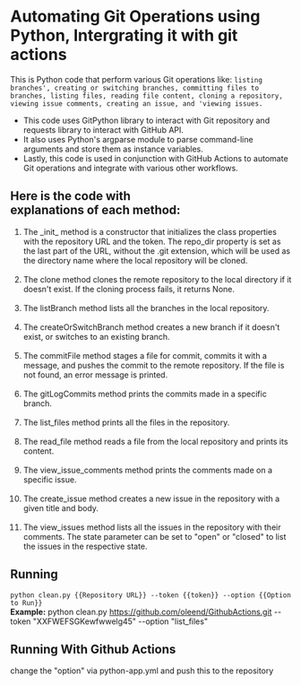 # Automating Git Operations using Python, Intergrating it with git actions

This is Python code that perform various Git operations like: `listing branches', creating or switching branches, committing files to branches, listing files, reading file content, cloning a repository, viewing issue comments, creating an issue, and 'viewing issues.`


<ul>
 <li> This code uses GitPython library to interact with Git repository and requests library to interact with GitHub API.</li>

<li>It also uses Python's argparse module to parse command-line arguments and store them as instance variables.</li>

<li>Lastly, this code is used in conjunction with GitHub Actions to automate Git operations and integrate with various other workflows.</li>
</ul>

## <b>Here is the code with explanations of each method:</b>

<ol>
<li>The _init_ method is a constructor that initializes the class properties with the repository URL and the token. The repo_dir property is set as the last part of the URL, without the .git extension, which will be used as the directory name where the local repository will be cloned.</li>
<br>

<li>The clone method clones the remote repository to the local directory if it doesn't exist. If the cloning process fails, it returns None.</li>
<br>
<li>The listBranch method lists all the branches in the local repository.</li>
<br>
<li>The createOrSwitchBranch method creates a new branch if it doesn't exist, or switches to an existing branch.</li>
<br>
<li>The commitFile method stages a file for commit, commits it with a message, and pushes the commit to the remote repository. If the file is not found, an error message is printed.</li>
<br>
<li>The gitLogCommits method prints the commits made in a specific branch.</li>
<br>
<li>The list_files method prints all the files in the repository.</li>
<br>
<li>The read_file method reads a file from the local repository and prints its content.</li>
<br>
<li>The view_issue_comments method prints the comments made on a specific issue.</li>
<br>
<li>The create_issue method creates a new issue in the repository with a given title and body.</li>
<br>
<li>The view_issues method lists all the issues in the repository with their comments. The state parameter can be set to "open" or "closed" to list the issues in the respective state.</li>
</ol>



## Running
`python clean.py {{Repository URL}} --token {{token}} --option {{Option to Run}}` <br>
<b>Example:</b>
python clean.py  https://github.com/oleend/GithubActions.git --token "XXFWEFSGKewfwwelg45" --option "list_files"

## Running With Github Actions
change the "option" via python-app.yml and push this to the repository
